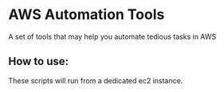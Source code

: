 # AWS Automation Tools

A set of tools that may help you automate tedious tasks in AWS

## How to use:

These scripts will run from a dedicated ec2 instance.